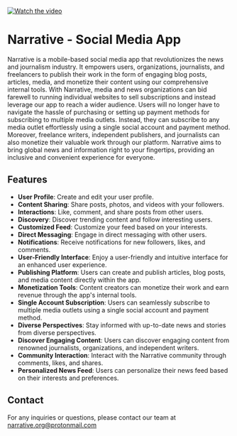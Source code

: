 [![Watch the video](https://img.youtube.com/vi/It-eD3fYVXE/maxresdefault.jpg)](https://youtube.com/shorts/It-eD3fYVXE?feature=share)
# Narrative - Social Media App

Narrative is a mobile-based social media app that revolutionizes the news and journalism industry. It empowers users, organizations, journalists, and freelancers to publish their work in the form of engaging blog posts, articles, media, and monetize their content using our comprehensive internal tools. With Narrative, media and news organizations can bid farewell to running individual websites to sell subscriptions and instead leverage our app to reach a wider audience. Users will no longer have to navigate the hassle of purchasing or setting up payment methods for subscribing to multiple media outlets. Instead, they can subscribe to any media outlet effortlessly using a single social account and payment method. Moreover, freelance writers, independent publishers, and journalists can also monetize their valuable work through our platform. Narrative aims to bring global news and information right to your fingertips, providing an inclusive and convenient experience for everyone.

## Features
- **User Profile**: Create and edit your user profile.
- **Content Sharing**: Share posts, photos, and videos with your followers.
- **Interactions**: Like, comment, and share posts from other users.
- **Discovery**: Discover trending content and follow interesting users.
- **Customized Feed**: Customize your feed based on your interests.
- **Direct Messaging**: Engage in direct messaging with other users.
- **Notifications**: Receive notifications for new followers, likes, and comments.
- **User-Friendly Interface**: Enjoy a user-friendly and intuitive interface for an enhanced user experience.
- **Publishing Platform**: Users can create and publish articles, blog posts, and media content directly within the app.
- **Monetization Tools**: Content creators can monetize their work and earn revenue through the app's internal tools.
- **Single Account Subscription**: Users can seamlessly subscribe to multiple media outlets using a single social account and payment method.
- **Diverse Perspectives**: Stay informed with up-to-date news and stories from diverse perspectives.
- **Discover Engaging Content**: Users can discover engaging content from renowned journalists, organizations, and independent writers.
- **Community Interaction**: Interact with the Narrative community through comments, likes, and shares.
- **Personalized News Feed**: Users can personalize their news feed based on their interests and preferences.

## Contact

For any inquiries or questions, please contact our team at narrative.org@protonmail.com

